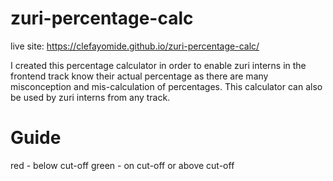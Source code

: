 # zuri-percentage-calc
live site: https://clefayomide.github.io/zuri-percentage-calc/

I created this percentage calculator in order to enable zuri interns in the frontend track know their actual percentage as there are many misconception and mis-calculation of percentages. This calculator can also be used by zuri interns from any track.

# Guide
red - below cut-off
green - on cut-off or above cut-off